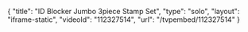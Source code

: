 {
    "title": "ID Blocker Jumbo 3piece Stamp Set",
    "type": "solo",
    "layout": "iframe-static",
    "videoId": "112327514",
    "url": "\/tvpembed\/112327514"
}